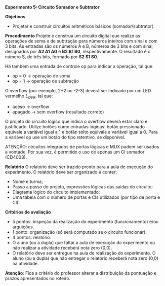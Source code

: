 **Experimento 5: Circuito Somador e Subtrator**

**Objetivos**
- Projetar e construir circuitos aritméticos básicos (somador/subtrator).

**Procedimento**
Projete e construa um circuito digital que realize as operações de soma e de subtração para números inteiros com sinal e com 3 bits. As entradas são os números A e B, números de 3 bits e com sinal, designados por **A2 A1 A0** e **B2 B1 B0**, respectivamente. O resultado é o número S, de três bits, formado por **S2 S1 S0**.

Há também uma entrada de controle op para indicar a operação, tal que:
- op = 0 → operação de soma
- op = 1 → operação de subtração

O overflow (por exemplo, 2+2 ou -2-3) deverá ser indicado por um LED vermelho $L_{OVR}$, tal que:
- aceso → overflow
- apagado → sem overflow (resultado correto)

O projeto do circuito lógico que indica o overflow deverá estar claro e justificado. Utilize botões como entradas lógicas: botão pressionado equivale a variável igual a 1 e botão solto equivale a variável igual a 0. Para a variável op use um botão do tipo retentivo, se disponível.

ATENÇÃO: circuitos integrados de portas lógicas e MUX podem ser usados a vontade. Por sua vez, é permitido o uso de apenas um CI somador (CD4008).

**Relatório**
O relatório deve ser trazido pronto para a aula de execução do experimento. O relatório deve ser organizado e conter:
- Nome e turma;
- Passo a passo do projeto, expressões lógicas das saídas do circuito;
- Diagrama lógico do circuito implementado;
- Uma tabela com o número de portas e CIs utilizados (por tipo de porta e CI).

**Critérios de avaliação**
- 5 pontos: inspeção da realização do experimento (funcionamento) e/ou arguições.
- 1 ponto: organização (só será computado se o circuito funcionar).
- 4 pontos: relatório.
- O aluno (ou a dupla) que faltar a aula de execução do experimento ou não realizar a atividade receberá nota zero (0,0).
- O relatório deve ser entregue na aula de realização do experimento. O aluno (ou a dupla) que não entregar o relatório receberá nota zero (0,0) na atividade.

**Atenção**: Fica a critério do professor alterar a distribuição da pontuação e prazos
apresentados no roteiro.
